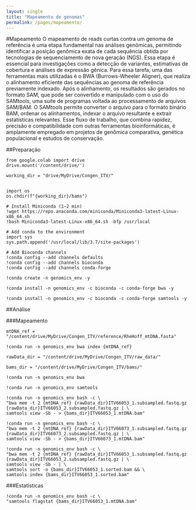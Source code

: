 ```yaml
---
layout: single
title: "Mapeamento de genomas"
permalink: /pages/mapeamento/
---
```


#Mapeamento
O mapeamento de reads curtas contra um genoma de referência é uma etapa fundamental nas análises genômicas, permitindo identificar a posição genômica exata de cada sequência obtida por tecnologias de sequenciamento de nova geração (NGS). Essa etapa é essencial para investigações como a detecção de variantes, estimativas de cobertura e análises de expressão gênica. Para essa tarefa, uma das ferramentas mais utilizadas é o BWA (Burrows-Wheeler Aligner), que realiza o alinhamento eficiente das sequências ao genoma de referência previamente indexado. Após o alinhamento, os resultados são gerados no formato SAM, que pode ser convertido e manipulado com o uso do SAMtools, uma suíte de programas voltada ao processamento de arquivos SAM/BAM. O SAMtools permite converter o arquivo para o formato binário BAM, ordenar os alinhamentos, indexar o arquivo resultante e extrair estatísticas relevantes. Esse fluxo de trabalho, que combina rapidez, precisão e compatibilidade com outras ferramentas bioinformáticas, é amplamente empregado em projetos de genômica comparativa, genética populacional e estudos de conservação.

##Preparação


```
from google.colab import drive
drive.mount('/content/drive/')
```


```
working_dir = "drive/MyDrive/Congen_ITV/"
```


```

```


```
import os
os.chdir(f"{working_dir}/bams")
```


```
# Install Miniconda (1–2 min)
!wget https://repo.anaconda.com/miniconda/Miniconda3-latest-Linux-x86_64.sh
!bash Miniconda3-latest-Linux-x86_64.sh -bfp /usr/local

# Add conda to the environment
import sys
sys.path.append('/usr/local/lib/3.7/site-packages')

# Add Bioconda channels
!conda config --add channels defaults
!conda config --add channels bioconda
!conda config --add channels conda-forge
```


```
!conda create -n genomics_env -y
```


```
!conda install -n genomics_env -c bioconda -c conda-forge bwa -y
```


```
!conda install -n genomics_env -c bioconda -c conda-forge samtools -y
```

##Análise

###Mapeamento


```
mtDNA_ref = "/content/drive/MyDrive/Congen_ITV/reference/RheHoff_mtDNA.fasta"
```


```
!conda run -n genomics_env bwa index {mtDNA_ref}
```


```
rawData_dir = "/content/drive/MyDrive/Congen_ITV/raw_data/"
```


```
bams_dir = "/content/drive/MyDrive/Congen_ITV/bams/"
```


```
!conda run -n genomics_env bwa
```


```
!conda run -n genomics_env samtools
```


```
!conda run -n genomics_env bash -c \
"bwa mem -t 2 {mtDNA_ref} {rawData_dir}ITV66053_1.subsampled.fastq.gz {rawData_dir}ITV66053_2.subsampled.fastq.gz | \
samtools view -Sb - > {bams_dir}ITV66053_1.mtDNA.bam"
```


```
!conda run -n genomics_env bash -c \
"bwa mem -t 2 {mtDNA_ref} {rawData_dir}ITV66073_1.subsampled.fastq.gz {rawData_dir}ITV66073_2.subsampled.fastq.gz | \
samtools view -Sb - > {bams_dir}ITV66073_1.mtDNA.bam"
```


```
!conda run -n genomics_env bash -c \
"bwa mem -t 2 {mtDNA_ref} {rawData_dir}ITV66053_1.subsampled.fastq.gz {rawData_dir}ITV66053_2.subsampled.fastq.gz | \
samtools view -Sb - | \
samtools sort -o {bams_dir}ITV66053_1.sorted.bam && \
samtools index {bams_dir}ITV66053_1.sorted.bam"
```

###Estatísticas


```
!conda run -n genomics_env bash -c \
"samtools flagstat {bams_dir}ITV66053_1.mtDNA.bam"
```
